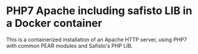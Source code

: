 # PHP7 Apache including safisto LIB in a Docker container

This is a containerized installation of an Apache HTTP server, using PHP7 with common PEAR modules and Safisto's PHP LIB.
